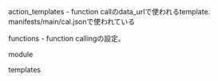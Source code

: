 action_templates - function callのdata_urlで使われるtemplate. manifests/main/cal.jsonで使われている


functions - function callingの設定。

module

templates